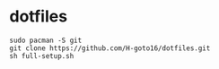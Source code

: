 # dotfiles

```
sudo pacman -S git
git clone https://github.com/H-goto16/dotfiles.git
sh full-setup.sh
```
